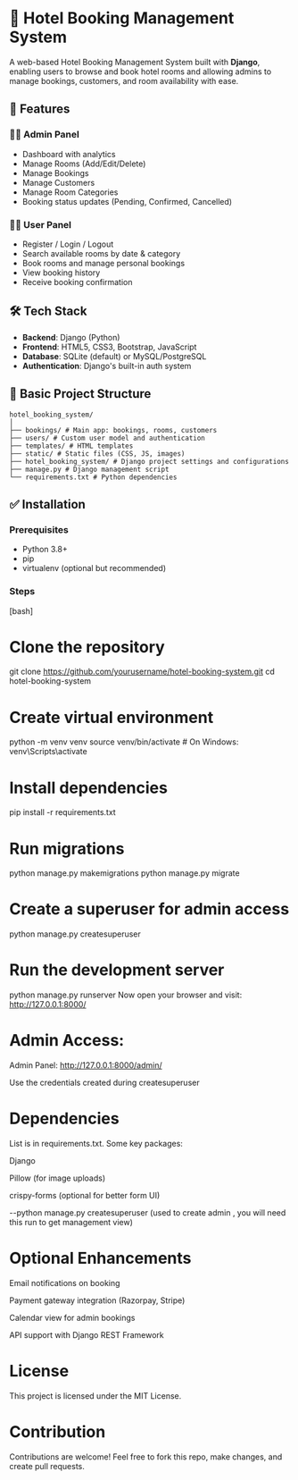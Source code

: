
# 🏨 Hotel Booking Management System

A web-based Hotel Booking Management System built with **Django**, enabling users to browse and book hotel rooms and allowing admins to manage bookings, customers, and room availability with ease.

## 🚀 Features

### 🧑‍💼 Admin Panel
- Dashboard with analytics
- Manage Rooms (Add/Edit/Delete)
- Manage Bookings
- Manage Customers
- Manage Room Categories
- Booking status updates (Pending, Confirmed, Cancelled)

### 🙋‍♂️ User Panel
- Register / Login / Logout
- Search available rooms by date & category
- Book rooms and manage personal bookings
- View booking history
- Receive booking confirmation

## 🛠️ Tech Stack

- **Backend**: Django (Python)
- **Frontend**: HTML5, CSS3, Bootstrap, JavaScript
- **Database**: SQLite (default) or MySQL/PostgreSQL
- **Authentication**: Django's built-in auth system

## 📁 Basic Project Structure
``` 
hotel_booking_system/
│
├── bookings/ # Main app: bookings, rooms, customers
├── users/ # Custom user model and authentication
├── templates/ # HTML templates
├── static/ # Static files (CSS, JS, images)
├── hotel_booking_system/ # Django project settings and configurations
├── manage.py # Django management script
└── requirements.txt # Python dependencies
```

## ✅ Installation

### Prerequisites

- Python 3.8+
- pip
- virtualenv (optional but recommended)

### Steps
[bash]
# Clone the repository
git clone https://github.com/yourusername/hotel-booking-system.git
cd hotel-booking-system

# Create virtual environment
python -m venv venv
source venv/bin/activate    # On Windows: venv\Scripts\activate

# Install dependencies
pip install -r requirements.txt

# Run migrations
python manage.py makemigrations
python manage.py migrate

# Create a superuser for admin access
python manage.py createsuperuser

# Run the development server
python manage.py runserver
Now open your browser and visit: http://127.0.0.1:8000/

# Admin Access:

Admin Panel: http://127.0.0.1:8000/admin/

Use the credentials created during createsuperuser

# Dependencies

List is in requirements.txt. Some key packages:

Django

Pillow (for image uploads)

crispy-forms (optional for better form UI)

--python manage.py createsuperuser (used to create admin , you will need this run to get management view)

# Optional Enhancements
Email notifications on booking

Payment gateway integration (Razorpay, Stripe)

Calendar view for admin bookings

API support with Django REST Framework

# License
This project is licensed under the MIT License.

# Contribution
Contributions are welcome! Feel free to fork this repo, make changes, and create pull requests.
